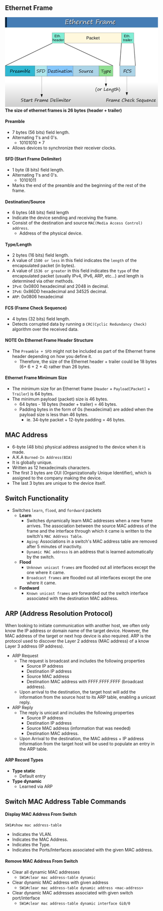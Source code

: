 ## Ethernet Frame

![ethernet frame structure](./img/ethernet-frame.png)
**The size of ethernet frames is 26 bytes (header + trailer)**
#### Preamble
* 7 bytes (56 bits) field length.
* Alternating 1's and 0's.
	* 10101010 * 7
* Allows devices to synchronize their receiver clocks.
#### SFD (Start Frame Delimiter)
* 1 byte (8 bits) field length.
* Alternating 1's and 0's.
	* 10101011
* Marks the end of the preamble and the beginning of the rest of the frame.
#### Destination/Source
* 6 bytes (48 bits) field length
* Indicate the device sending and receiving the frame.
* Consist of the destination and source `MAC(Media Access Control) address`.
	* Address of the physical device.
#### Type/Length
* 2 bytes (16 bits) field length.
* A value of `1500 or less` in this field indicates the `length` of the encapsulated packet (in bytes).
* A value of `1536 or greater` in this field indicates the `type` of the encapsulated packet (usually IPv4, IPv6, ARP, etc...) and length is determined via other methods.
* `IPv4`: 0x0800 hexadecimal and 2048 in decimal.
* `IPv6`: 0x86DD hexadecimal and 34525 decimal. 
* `ARP`: 0x0806 hexadecimal
#### FCS (Frame Check Sequence)
* 4 bytes (32 bits) field length.
* Detects corrupted data by running a `CRC(Cyclic Redundancy Check)` algorithm over the received data.
#### NOTE On Ethernet Frame Header Structure
* The `Preamble + SFD` might not be included as part of the Ethernet frame header depending on how you define it.
	* Therefore, the size of the Ethernet header + trailer could be 18 bytes (6+ 6 + 2 + 4) rather than 26 bytes.
#### Ethernet Frame Minimum Size
* The minimum size for an Ethernet frame (`Header` + `Payload[Packet]` + `Trailer`) is 64 bytes.
* The minimum payload (packet) size is 46 bytes.
	* 64 bytes - 18 bytes (header + trailer) = 46 bytes.
	* Padding bytes in the form of 0s (hexadecimal) are added when the payload size is less than 46 bytes.
		* ie. 34-byte packet + 12-byte padding = 46 bytes.
## MAC Address
* 6-byte (48 bits) physical address assigned to the device when it is made.
* A.K.A `Burned-In Address(BIA)`
* It is globally unique.
* Written as 12 hexadecimals characters.
* The first 3 bytes are OUI (Organizationally Unique Identifier), which is assigned to the company making the device.
* The last 3 bytes are unique to the device itself.
## Switch Functionality
* Switches `learn`, `flood`, and `fordward` packets
	* **Learn**
		* Switches dynamically learn MAC addresses when a new frame arrives. The association between the source MAC address of the frame and the interface through which it came is written to the switch's `MAC Address Table`.
		* `Aging`: Associations in a switch's MAC address table are removed after 5 minutes of inactivity.
		* `Dynamic MAC address` is an address that is learned automatically by the switch.
	* **Flood**
		* `Unknown unicast frames` are flooded out all interfaces except the one where it came.
		* `Broadcast frames` are flooded out all interfaces except the one where it came.
	* **Fordward**
		* `Known unicast frames` are forwarded out the switch interface associated with the destination MAC address.
## ARP (Address Resolution Protocol)
When looking to initiate communication with another host, we often only know the IP address or domain name of the target device. However, the MAC address of the target or next hop device is also required. ARP is the protocol used to discover the Layer 2 address (MAC address) of a know Layer 3 address (IP address).
* ARP Request
	* The request is broadcast and includes the following properties
		* Source IP address
		* Destination IP address
		* Source MAC address
		* Destination MAC address with FFFF.FFFF.FFFF (broadcast address).
	* Upon arrival to the destination, the target host will add the information from the source host to its ARP table, enabling a unicast reply.
* ARP Reply
	* The reply is unicast and includes the following properties
		* Source IP address
		* Destination IP address
		* Source MAC address (information that was needed)
		* Destination MAC address.
	* Upon Arrival to the destination, the MAC address + IP address information from the target host will be used to populate an entry in the ARP table.
#### ARP Record Types
* **Type static**
	* Default entry
* **Type dynamic**
	* Learned via ARP
## Switch MAC Address Table Commands
#### Display MAC Address From Switch
`SW1#show mac address-table` 
* Indicates the VLAN.
* Indicates the MAC Address.
* Indicates the Type.
* Indicates the Ports/Interfaces associated with the given MAC address.
#### Remove MAC Address From Switch
* Clear all dynamic MAC addresses
	* `SW1#clear mac address-table dynamic`
* Clear dynamic MAC address with given address
	* `SW1#clear mac address-table dynamic address <mac-address>`
* Clear dynamic MAC addresses associated with given switch port/interface
	* `SW1#clear mac address-table dynamic interface Gi0/0`

